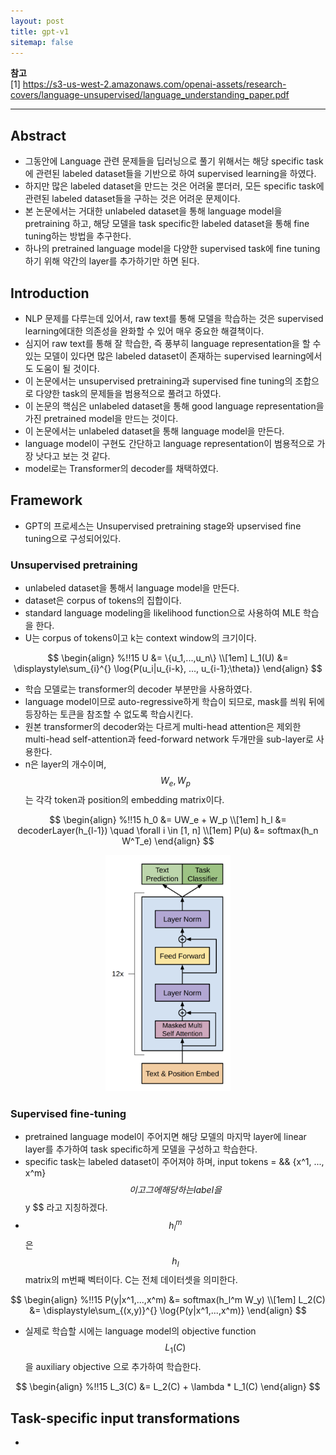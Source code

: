 ```yaml
---
layout: post
title: gpt-v1
sitemap: false
---
```


**참고**  
[1] <https://s3-us-west-2.amazonaws.com/openai-assets/research-covers/language-unsupervised/language_understanding_paper.pdf>  
* * *  

## Abstract
* 그동안에 Language 관련 문제들을 딥러닝으로 풀기 위해서는 해당 specific task에 관련된 labeled dataset들을 기반으로 하여 supervised learning을 하였다.
* 하지만 많은 labeled dataset을 만드는 것은 어려울 뿐더러, 모든 specific task에 관련된 labeled dataset들을 구하는 것은 어려운 문제이다.
* 본 논문에서는 거대한 unlabeled dataset을 통해 language model을 pretraining 하고, 해당 모델을 task specific한 labeled dataset을 통해 fine tuning하는 방법을 추구한다.
* 하나의 pretrained language model을 다양한 supervised task에 fine tuning 하기 위해 약간의 layer를 추가하기만 하면 된다.

## Introduction
* NLP 문제를 다루는데 있어서, raw text를 통해 모델을 학습하는 것은 supervised learning에대한 의존성을 완화할 수 있어 매우 중요한 해결책이다.
* 심지어 raw text를 통해 잘 학습한, 즉 풍부히 language representation을 할 수 있는 모델이 있다면 많은 labeled dataset이 존재하는 supervised learning에서도 도움이 될 것이다.
* 이 논문에서는 unsupervised pretraining과 supervised fine tuning의 조합으로 다양한 task의 문제들을 범용적으로 풀려고 하였다.
* 이 논문의 핵심은 unlabeled dataset을 통해 good language representation을 가진 pretrained model을 만드는 것이다.
* 이 논문에서는 unlabeled dataset을 통해 language model을 만든다.
* language model이 구현도 간단하고 language representation이 범용적으로 가장 낫다고 보는 것 같다.
* model로는 Transformer의 decoder를 채택하였다.

## Framework
* GPT의 프로세스는 Unsupervised pretraining stage와 upservised fine tuning으로 구성되어있다.

### Unsupervised pretraining
* unlabeled dataset을 통해서 language model을 만든다.
* dataset은 corpus of tokens의 집합이다.
* standard language modeling을 likelihood function으로 사용하여 MLE 학습을 한다.
* U는 corpus of tokens이고 k는 context window의 크기이다.

$$
\begin{align} %!!15
  U &= \{u_1,...,u_n\} \\[1em]
  L_1(U) &= \displaystyle\sum_{i}^{} \log{P(u_i|u_{i-k}, ..., u_{i-1};\theta)}
\end{align}
$$

* 학습 모델로는 transformer의 decoder 부분만을 사용하였다.
* language model이므로 auto-regressive하게 학습이 되므로, mask를 씌워 뒤에 등장하는 토큰을 참조할 수 없도록 학습시킨다.
* 원본 transformer의 decoder와는 다르게 multi-head attention은 제외한 multi-head self-attention과 feed-forward network 두개만을 sub-layer로 사용한다.
* n은 layer의 개수이며, $$ W_e, W_p$$ 는 각각 token과 position의 embedding matrix이다.

$$
\begin{align} %!!15
  h_0 &= UW_e + W_p \\[1em]
  h_l &= decoderLayer(h_{l-1}) \quad \forall i \in [1, n] \\[1em]
  P(u) &= softmax(h_n W^T_e)
\end{align}
$$

<p align="center"><img width="200" src="/assets/img/paper/gpt-1/1.png"></p>

### Supervised fine-tuning
* pretrained language model이 주어지면 해당 모델의 마지막 layer에 linear layer를 추가하여 task specific하게 모델을 구성하고 학습한다.
* specific task는 labeled dataset이 주어져야 하며, input tokens = && \{x^1, ..., x^m\} $$ 이고 그에 해당하는 label을 $$ y $$ 라고 지칭하겠다.
* $$ h_l^m $$ 은 $$ h_l $$ matrix의 m번째 벡터이다. C는 전체 데이터셋을 의미한다.

$$
\begin{align} %!!15
  P(y|x^1,...,x^m) &= softmax(h_l^m W_y) \\[1em]
  L_2(C) &= \displaystyle\sum_{(x,y)}^{} \log{P(y|x^1,...,x^m)}
\end{align}
$$

* 실제로 학습할 시에는 language model의 objective function $$ L_1(C) $$ 을 auxiliary objective 으로 추가하여 학습한다.

$$
\begin{align} %!!15
  L_3(C) &= L_2(C) + \lambda * L_1(C)
\end{align}
$$


## Task-specific input transformations
* 